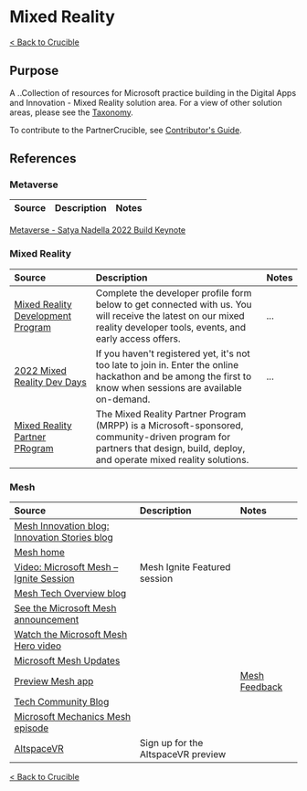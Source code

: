 # Mixed Reality

[< Back to Crucible](./)

## Purpose

A ..Collection of resources for Microsoft practice building in the Digital Apps and Innovation - Mixed Reality solution area. For a view of other solution areas, please see the [Taxonomy](Taxonomy.md). 

To contribute to the PartnerCrucible, see [Contributor's Guide](ContributorsGuide).

## References

### Metaverse
Source | Description | Notes
:----- | :---------- | :----
[Metaverse - Satya Nadella 2022 Build Keynote](https://youtu.be/rnJHHamrflw)

### Mixed Reality

Source | Description | Notes
:----- | :---------- | :----
[Mixed Reality Development Program](https://mixedreality.microsoftcrmportals.com/en-US/signup/#msdynttrid=cCXO0VsfwyyfOdQoHL959egaqQ7tHARxNKSIlXnnxbU) | Complete the developer profile form below to get connected with us. You will receive the latest on our mixed reality developer tools, events, and early access offers. |...
[2022 Mixed Reality Dev Days](https://mixedrealityprod.microsoftcrmportals.com/MRDD2022/#msdynttrid=D38oDFE9NGTyU6cc9xnEkaRMIo6K1R9BgxSyM23yBuc) | If you haven't registered yet, it's not too late to join in. Enter the online hackathon and be among the first to know when sessions are available on-demand.| ...
[Mixed Reality Partner PRogram](https://www.microsoft.com/en-ca/hololens/mrpp) | The Mixed Reality Partner Program (MRPP) is a Microsoft-sponsored, community-driven program for partners that design, build, deploy, and operate mixed reality solutions. |

### Mesh

Source | Description | Notes
:----- | :---------- | :----
[Mesh Innovation blog: Innovation Stories blog](https://aka.ms/aaaxf16) | |
[Mesh home](https://Microsoft.com/mesh) | |
[Video: Microsoft Mesh – Ignite Session](https://nam06.safelinks.protection.outlook.com/?url=https%3A%2F%2Faka.ms%2Fmeshignite&data=04%7C01%7CSimon.Skaria%40microsoft.com%7C342db9e0912f4952c79308d8e2773803%7C72f988bf86f141af91ab2d7cd011db47%7C1%7C0%7C637508348959907679%7CUnknown%7CTWFpbGZsb3d8eyJWIjoiMC4wLjAwMDAiLCJQIjoiV2luMzIiLCJBTiI6Ik1haWwiLCJXVCI6Mn0%3D%7C1000&sdata=kh56Ju0qfx7%2BRwifARH7ZEaHz3SXETovq7cOWSFKmUY%3D&reserved=0)| Mesh Ignite Featured session |
[Mesh Tech Overview blog](https://aka.ms/mesh-tech-blog) | |
[See the Microsoft Mesh announcement](https://aka.ms/MicrosoftMesh) | |
[Watch the Microsoft Mesh Hero video](https://aka.ms/meshvisionvideo ) | |
[Microsoft Mesh Updates](https://Microsoft.com/mesh) | | 
[Preview Mesh app](https://nam06.safelinks.protection.outlook.com/?url=http%3A%2F%2Faka.ms%2Fmeshapppreview&data=04%7C01%7CMarcAndre.Morisset%40microsoft.com%7C124b60cdf06a4823d82408d908d7a378%7C72f988bf86f141af91ab2d7cd011db47%7C1%7C0%7C637550544515004696%7CUnknown%7CTWFpbGZsb3d8eyJWIjoiMC4wLjAwMDAiLCJQIjoiV2luMzIiLCJBTiI6Ik1haWwiLCJXVCI6Mn0%3D%7C1000&sdata=mZ%2FlrX1o%2F5AbZmeJ1slMKMYnZJ%2BI72zb1yy3SVvf2OQ%3D&reserved=0) | |[Mesh Feedback](https://aka.ms/MeshFeedback) | | 
[Tech Community Blog](https://aka.ms/Ignite21-MRTechBlog) | |
[Microsoft Mechanics Mesh episode](https://aka.ms/mesh-mechanics) | |
[AltspaceVR](https://aka.ms/mesh-altspacevrpreview) | Sign up for the AltspaceVR preview |




[< Back to Crucible](./)